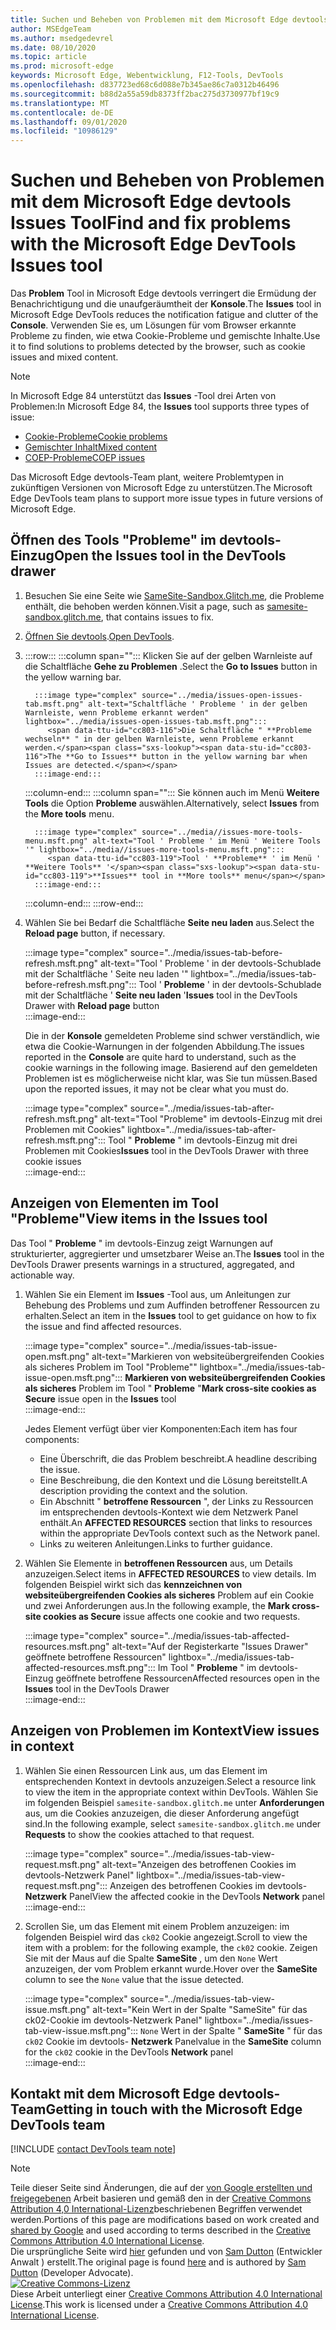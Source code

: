 ```yaml
---
title: Suchen und Beheben von Problemen mit dem Microsoft Edge devtools Issues Tool
author: MSEdgeTeam
ms.author: msedgedevrel
ms.date: 08/10/2020
ms.topic: article
ms.prod: microsoft-edge
keywords: Microsoft Edge, Webentwicklung, F12-Tools, DevTools
ms.openlocfilehash: d837723ed68c6d088e7b345ae86c7a0312b46496
ms.sourcegitcommit: b88d2a55a59db8373ff2bac275d3730977bf19c9
ms.translationtype: MT
ms.contentlocale: de-DE
ms.lasthandoff: 09/01/2020
ms.locfileid: "10986129"
---
```

<!-- Copyright Sam Dutton 

   Licensed under the Apache License, Version 2.0 (the "License");
   you may not use this file except in compliance with the License.
   You may obtain a copy of the License at

       https://www.apache.org/licenses/LICENSE-2.0

   Unless required by applicable law or agreed to in writing, software
   distributed under the License is distributed on an "AS IS" BASIS,
   WITHOUT WARRANTIES OR CONDITIONS OF ANY KIND, either express or implied.
   See the License for the specific language governing permissions and
   limitations under the License.  -->  

# <span data-ttu-id="cc803-103">Suchen und Beheben von Problemen mit dem Microsoft Edge devtools Issues Tool</span><span class="sxs-lookup"><span data-stu-id="cc803-103">Find and fix problems with the Microsoft Edge DevTools Issues tool</span></span>  

<span data-ttu-id="cc803-104">Das **Problem** Tool in Microsoft Edge devtools verringert die Ermüdung der Benachrichtigung und die unaufgeräumtheit der **Konsole**.</span><span class="sxs-lookup"><span data-stu-id="cc803-104">The **Issues** tool in Microsoft Edge DevTools reduces the notification fatigue and clutter of the **Console**.</span></span>  <span data-ttu-id="cc803-105">Verwenden Sie es, um Lösungen für vom Browser erkannte Probleme zu finden, wie etwa Cookie-Probleme und gemischte Inhalte.</span><span class="sxs-lookup"><span data-stu-id="cc803-105">Use it to find solutions to problems detected by the browser, such as cookie issues and mixed content.</span></span>  

> [!NOTE]
> <span data-ttu-id="cc803-106">In Microsoft Edge 84 unterstützt das **Issues** -Tool drei Arten von Problemen:</span><span class="sxs-lookup"><span data-stu-id="cc803-106">In Microsoft Edge 84, the **Issues** tool supports three types of issue:</span></span>  
> *   [<span data-ttu-id="cc803-107">Cookie-Probleme</span><span class="sxs-lookup"><span data-stu-id="cc803-107">Cookie problems</span></span>][MDNSameSiteCookies]  
> *   [<span data-ttu-id="cc803-108">Gemischter Inhalt</span><span class="sxs-lookup"><span data-stu-id="cc803-108">Mixed content</span></span>][MDNMixedContent]  
> *   [<span data-ttu-id="cc803-109">COEP-Probleme</span><span class="sxs-lookup"><span data-stu-id="cc803-109">COEP issues</span></span>][W3CCOEPSpec]
> 
> <span data-ttu-id="cc803-110">Das Microsoft Edge devtools-Team plant, weitere Problemtypen in zukünftigen Versionen von Microsoft Edge zu unterstützen.</span><span class="sxs-lookup"><span data-stu-id="cc803-110">The Microsoft Edge DevTools team plans to support more issue types in future versions of Microsoft Edge.</span></span>  

## <span data-ttu-id="cc803-111">Öffnen des Tools "Probleme" im devtools-Einzug</span><span class="sxs-lookup"><span data-stu-id="cc803-111">Open the Issues tool in the DevTools drawer</span></span>  

1.  <span data-ttu-id="cc803-112">Besuchen Sie eine Seite wie [SameSite-Sandbox.Glitch.me][GlitchSamesiteSandbox], die Probleme enthält, die behoben werden können.</span><span class="sxs-lookup"><span data-stu-id="cc803-112">Visit a page, such as [samesite-sandbox.glitch.me][GlitchSamesiteSandbox], that contains issues to fix.</span></span>  
1.  <span data-ttu-id="cc803-113">[Öffnen Sie devtools][DevtoolsOpen].</span><span class="sxs-lookup"><span data-stu-id="cc803-113">[Open DevTools][DevtoolsOpen].</span></span>  
1.  :::row:::
       :::column span="":::
          <span data-ttu-id="cc803-114">Klicken Sie auf der gelben Warnleiste auf die Schaltfläche **Gehe zu Problemen** .</span><span class="sxs-lookup"><span data-stu-id="cc803-114">Select the **Go to Issues** button in the yellow warning bar.</span></span>  
          
          :::image type="complex" source="../media/issues-open-issues-tab.msft.png" alt-text="Schaltfläche ' Probleme ' in der gelben Warnleiste, wenn Probleme erkannt werden" lightbox="../media/issues-open-issues-tab.msft.png":::
             <span data-ttu-id="cc803-116">Die Schaltfläche " **Probleme wechseln** " in der gelben Warnleiste, wenn Probleme erkannt werden.</span><span class="sxs-lookup"><span data-stu-id="cc803-116">The **Go to Issues** button in the yellow warning bar when Issues are detected.</span></span>  
          :::image-end:::  
       :::column-end:::
       :::column span="":::
          <span data-ttu-id="cc803-117">Sie können auch im Menü **Weitere Tools** die Option **Probleme** auswählen.</span><span class="sxs-lookup"><span data-stu-id="cc803-117">Alternatively, select **Issues** from the **More tools** menu.</span></span>  
          
          :::image type="complex" source="../media//issues-more-tools-menu.msft.png" alt-text="Tool ' Probleme ' im Menü ' Weitere Tools '" lightbox="../media//issues-more-tools-menu.msft.png":::
             <span data-ttu-id="cc803-119">Tool ' **Probleme** ' im Menü ' **Weitere Tools** '</span><span class="sxs-lookup"><span data-stu-id="cc803-119">**Issues** tool in **More tools** menu</span></span>  
          :::image-end:::  
       :::column-end:::
    :::row-end:::
    
1.  <span data-ttu-id="cc803-120">Wählen Sie bei Bedarf die Schaltfläche **Seite neu laden** aus.</span><span class="sxs-lookup"><span data-stu-id="cc803-120">Select the **Reload page** button, if necessary.</span></span>  
    
    :::image type="complex" source="../media/issues-tab-before-refresh.msft.png" alt-text="Tool ' Probleme ' in der devtools-Schublade mit der Schaltfläche ' Seite neu laden '" lightbox="../media/issues-tab-before-refresh.msft.png":::
       <span data-ttu-id="cc803-122">Tool ' **Probleme** ' in der devtools-Schublade mit der Schaltfläche ' **Seite neu laden** '</span><span class="sxs-lookup"><span data-stu-id="cc803-122">**Issues** tool in the DevTools Drawer with **Reload page** button</span></span>  
    :::image-end:::  

    <span data-ttu-id="cc803-123">Die in der **Konsole** gemeldeten Probleme sind schwer verständlich, wie etwa die Cookie-Warnungen in der folgenden Abbildung.</span><span class="sxs-lookup"><span data-stu-id="cc803-123">The issues reported in the **Console** are quite hard to understand, such as the cookie warnings in the following image.</span></span>  <span data-ttu-id="cc803-124">Basierend auf den gemeldeten Problemen ist es möglicherweise nicht klar, was Sie tun müssen.</span><span class="sxs-lookup"><span data-stu-id="cc803-124">Based upon the reported issues, it may not be clear what you must do.</span></span>  
    
    :::image type="complex" source="../media/issues-tab-after-refresh.msft.png" alt-text="Tool "Probleme" im devtools-Einzug mit drei Problemen mit Cookies" lightbox="../media/issues-tab-after-refresh.msft.png":::
       <span data-ttu-id="cc803-126">Tool " **Probleme** " im devtools-Einzug mit drei Problemen mit Cookies</span><span class="sxs-lookup"><span data-stu-id="cc803-126">**Issues** tool in the DevTools Drawer with three cookie issues</span></span>  
    :::image-end:::  
    
## <span data-ttu-id="cc803-127">Anzeigen von Elementen im Tool "Probleme"</span><span class="sxs-lookup"><span data-stu-id="cc803-127">View items in the Issues tool</span></span>  

<span data-ttu-id="cc803-128">Das Tool " **Probleme** " im devtools-Einzug zeigt Warnungen auf strukturierter, aggregierter und umsetzbarer Weise an.</span><span class="sxs-lookup"><span data-stu-id="cc803-128">The **Issues** tool in the DevTools Drawer presents warnings in a structured, aggregated, and actionable way.</span></span>  

1.  <span data-ttu-id="cc803-129">Wählen Sie ein Element im **Issues** -Tool aus, um Anleitungen zur Behebung des Problems und zum Auffinden betroffener Ressourcen zu erhalten.</span><span class="sxs-lookup"><span data-stu-id="cc803-129">Select an item in the **Issues** tool to get guidance on how to fix the issue and find affected resources.</span></span>  
    
    :::image type="complex" source="../media/issues-tab-issue-open.msft.png" alt-text="Markieren von websiteübergreifenden Cookies als sicheres Problem im Tool "Probleme"" lightbox="../media/issues-tab-issue-open.msft.png":::
       <span data-ttu-id="cc803-131">**Markieren von websiteübergreifenden Cookies als sicheres** Problem im Tool " **Probleme** "</span><span class="sxs-lookup"><span data-stu-id="cc803-131">**Mark cross-site cookies as Secure** issue open in the **Issues** tool</span></span>  
    :::image-end:::  
    
    <span data-ttu-id="cc803-132">Jedes Element verfügt über vier Komponenten:</span><span class="sxs-lookup"><span data-stu-id="cc803-132">Each item has four components:</span></span>  
    
    *   <span data-ttu-id="cc803-133">Eine Überschrift, die das Problem beschreibt.</span><span class="sxs-lookup"><span data-stu-id="cc803-133">A headline describing the issue.</span></span>  
    *   <span data-ttu-id="cc803-134">Eine Beschreibung, die den Kontext und die Lösung bereitstellt.</span><span class="sxs-lookup"><span data-stu-id="cc803-134">A description providing the context and the solution.</span></span>  
    *   <span data-ttu-id="cc803-135">Ein Abschnitt " **betroffene Ressourcen** ", der Links zu Ressourcen im entsprechenden devtools-Kontext wie dem Netzwerk Panel enthält.</span><span class="sxs-lookup"><span data-stu-id="cc803-135">An **AFFECTED RESOURCES** section that links to resources within the appropriate DevTools context such as the Network panel.</span></span>  
    *   <span data-ttu-id="cc803-136">Links zu weiteren Anleitungen.</span><span class="sxs-lookup"><span data-stu-id="cc803-136">Links to further guidance.</span></span>  
    
1.  <span data-ttu-id="cc803-137">Wählen Sie Elemente in **betroffenen Ressourcen** aus, um Details anzuzeigen.</span><span class="sxs-lookup"><span data-stu-id="cc803-137">Select items in **AFFECTED RESOURCES** to view details.</span></span>  <span data-ttu-id="cc803-138">Im folgenden Beispiel wirkt sich das **kennzeichnen von websiteübergreifenden Cookies als sicheres** Problem auf ein Cookie und zwei Anforderungen aus.</span><span class="sxs-lookup"><span data-stu-id="cc803-138">In the following example, the **Mark cross-site cookies as Secure** issue affects one cookie and two requests.</span></span>  
    
    :::image type="complex" source="../media/issues-tab-affected-resources.msft.png" alt-text="Auf der Registerkarte "Issues Drawer" geöffnete betroffene Ressourcen" lightbox="../media/issues-tab-affected-resources.msft.png":::
       <span data-ttu-id="cc803-140">Im Tool " **Probleme** " im devtools-Einzug geöffnete betroffene Ressourcen</span><span class="sxs-lookup"><span data-stu-id="cc803-140">Affected resources open in the **Issues** tool in the DevTools Drawer</span></span>  
    :::image-end:::  
    
## <span data-ttu-id="cc803-141">Anzeigen von Problemen im Kontext</span><span class="sxs-lookup"><span data-stu-id="cc803-141">View issues in context</span></span>  

1.  <span data-ttu-id="cc803-142">Wählen Sie einen Ressourcen Link aus, um das Element im entsprechenden Kontext in devtools anzuzeigen.</span><span class="sxs-lookup"><span data-stu-id="cc803-142">Select a resource link to view the item in the appropriate context within DevTools.</span></span>  <span data-ttu-id="cc803-143">Wählen Sie im folgenden Beispiel `samesite-sandbox.glitch.me` unter **Anforderungen** aus, um die Cookies anzuzeigen, die dieser Anforderung angefügt sind.</span><span class="sxs-lookup"><span data-stu-id="cc803-143">In the following example, select `samesite-sandbox.glitch.me` under **Requests** to show the cookies attached to that request.</span></span>  
    
    :::image type="complex" source="../media/issues-tab-view-request.msft.png" alt-text="Anzeigen des betroffenen Cookies im devtools-Netzwerk Panel" lightbox="../media/issues-tab-view-request.msft.png":::
       <span data-ttu-id="cc803-145">Anzeigen des betroffenen Cookies im devtools- **Netzwerk** Panel</span><span class="sxs-lookup"><span data-stu-id="cc803-145">View the affected cookie in the DevTools **Network** panel</span></span>  
    :::image-end:::  

1.  <span data-ttu-id="cc803-146">Scrollen Sie, um das Element mit einem Problem anzuzeigen: im folgenden Beispiel wird das `ck02` Cookie angezeigt.</span><span class="sxs-lookup"><span data-stu-id="cc803-146">Scroll to view the item with a problem: for the following example, the `ck02` cookie.</span></span>  <span data-ttu-id="cc803-147">Zeigen Sie mit der Maus auf die Spalte **SameSite** , um den `None` Wert anzuzeigen, der vom Problem erkannt wurde.</span><span class="sxs-lookup"><span data-stu-id="cc803-147">Hover over the **SameSite** column to see the `None` value that the issue detected.</span></span>  
    
    :::image type="complex" source="../media/issues-tab-view-issue.msft.png" alt-text="Kein Wert in der Spalte "SameSite" für das ck02-Cookie im devtools-Netzwerk Panel" lightbox="../media/issues-tab-view-issue.msft.png":::
       `None` <span data-ttu-id="cc803-149">Wert in der Spalte " **SameSite** " für das `ck02` Cookie im devtools- **Netzwerk** Panel</span><span class="sxs-lookup"><span data-stu-id="cc803-149">value in the **SameSite** column for the `ck02` cookie in the DevTools **Network** panel</span></span>  
    :::image-end:::  

## <span data-ttu-id="cc803-150">Kontakt mit dem Microsoft Edge devtools-Team</span><span class="sxs-lookup"><span data-stu-id="cc803-150">Getting in touch with the Microsoft Edge DevTools team</span></span>  

[!INCLUDE [contact DevTools team note](../includes/contact-devtools-team-note.md)]  

<!-- links -->  

[DevtoolsOpen]: ../open.md "Öffnen Sie Microsoft Edge devtools | Microsoft docs"  

[GlitchSamesiteSandbox]: https://samesite-sandbox.glitch.me "SameSite-Cookie-Tests | Glitch"  

[MDNSameSiteCookies]: https://developer.mozilla.org/docs/Web/HTTP/Headers/Set-Cookie/SameSite "SameSite Cookies | MDN"  
[MDNMixedContent]: https://developer.mozilla.org/docs/Web/Security/Mixed_content "Gemischter Inhalt | MDN"  

[W3CCOEPSpec]: https://wicg.github.io/cross-origin-embedder-policy "Richtlinien für die übergreifende Einbettung | Webinkubator-Community-Gruppe"  

> [!NOTE]
> <span data-ttu-id="cc803-156">Teile dieser Seite sind Änderungen, die auf der [von Google erstellten und freigegebenen][GoogleSitePolicies] Arbeit basieren und gemäß den in der [Creative Commons Attribution 4,0 International-Lizenz][CCA4IL]beschriebenen Begriffen verwendet werden.</span><span class="sxs-lookup"><span data-stu-id="cc803-156">Portions of this page are modifications based on work created and [shared by Google][GoogleSitePolicies] and used according to terms described in the [Creative Commons Attribution 4.0 International License][CCA4IL].</span></span>  
> <span data-ttu-id="cc803-157">Die ursprüngliche Seite wird [hier](https://developers.google.com/web/tools/chrome-devtools/issues/index) gefunden und von [Sam Dutton][SamDutton] (Entwickler Anwalt \) erstellt.</span><span class="sxs-lookup"><span data-stu-id="cc803-157">The original page is found [here](https://developers.google.com/web/tools/chrome-devtools/issues/index) and is authored by [Sam Dutton][SamDutton] \(Developer Advocate\).</span></span>  
[![Creative Commons-Lizenz][CCby4Image]][CCA4IL]  
<span data-ttu-id="cc803-159">Diese Arbeit unterliegt einer [Creative Commons Attribution 4.0 International License][CCA4IL].</span><span class="sxs-lookup"><span data-stu-id="cc803-159">This work is licensed under a [Creative Commons Attribution 4.0 International License][CCA4IL].</span></span>  

[CCA4IL]: https://creativecommons.org/licenses/by/4.0  
[CCby4Image]: https://i.creativecommons.org/l/by/4.0/88x31.png  
[GoogleSitePolicies]: https://developers.google.com/terms/site-policies  
[KayceBasques]: https://developers.google.com/web/resources/contributors/kaycebasques  
[SamDutton]: https://developers.google.com/web/resources/contributors/samdutton  
